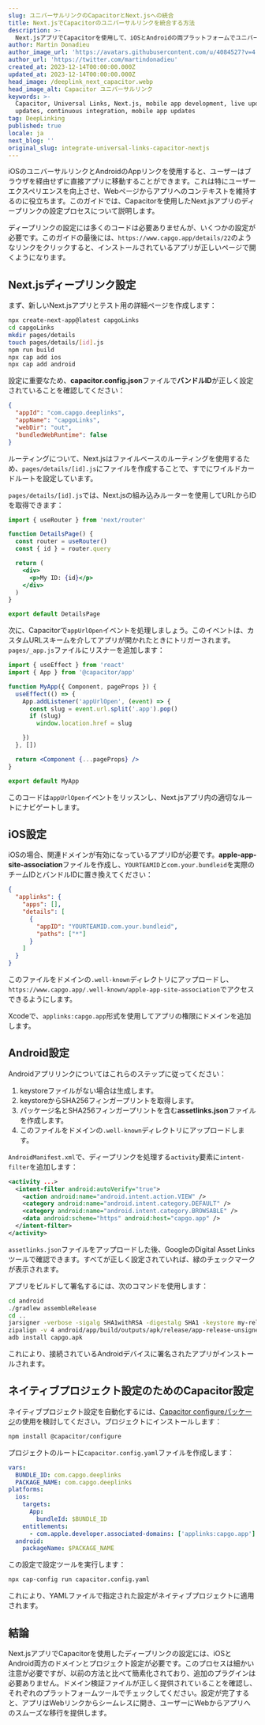 ```yaml
---
slug: ユニバーサルリンクのCapacitorとNext.jsへの統合
title: Next.jsでCapacitorのユニバーサルリンクを統合する方法
description: >-
  Next.jsアプリでCapacitorを使用して、iOSとAndroidの両プラットフォームでユニバーサルリンクを設定する方法をステップバイステップで学びましょう。
author: Martin Donadieu
author_image_url: 'https://avatars.githubusercontent.com/u/4084527?v=4'
author_url: 'https://twitter.com/martindonadieu'
created_at: 2023-12-14T00:00:00.000Z
updated_at: 2023-12-14T00:00:00.000Z
head_image: /deeplink_next_capacitor.webp
head_image_alt: Capacitor ユニバーサルリンク
keywords: >-
  Capacitor, Universal Links, Next.js, mobile app development, live updates, OTA
  updates, continuous integration, mobile app updates
tag: DeepLinking
published: true
locale: ja
next_blog: ''
original_slug: integrate-universal-links-capacitor-nextjs
---
```

iOSのユニバーサルリンクとAndroidのAppリンクを使用すると、ユーザーはブラウザを経由せずに直接アプリに移動することができます。これは特にユーザーエクスペリエンスを向上させ、Webページからアプリへのコンテキストを維持するのに役立ちます。このガイドでは、Capacitorを使用したNext.jsアプリのディープリンクの設定プロセスについて説明します。

ディープリンクの設定には多くのコードは必要ありませんが、いくつかの設定が必要です。このガイドの最後には、`https://www.capgo.app/details/22`のようなリンクをクリックすると、インストールされているアプリが正しいページで開くようになります。

## Next.jsディープリンク設定

まず、新しいNext.jsアプリとテスト用の詳細ページを作成します：

```sh
npx create-next-app@latest capgoLinks
cd capgoLinks
mkdir pages/details
touch pages/details/[id].js
npm run build
npx cap add ios
npx cap add android
```

設定に重要なため、**capacitor.config.json**ファイルで**バンドルID**が正しく設定されていることを確認してください：

```json
{
  "appId": "com.capgo.deeplinks",
  "appName": "capgoLinks",
  "webDir": "out",
  "bundledWebRuntime": false
}
```

ルーティングについて、Next.jsはファイルベースのルーティングを使用するため、`pages/details/[id].js`にファイルを作成することで、すでにワイルドカードルートを設定しています。

`pages/details/[id].js`では、Next.jsの組み込みルーターを使用してURLからIDを取得できます：

```jsx
import { useRouter } from 'next/router'

function DetailsPage() {
  const router = useRouter()
  const { id } = router.query

  return (
    <div>
      <p>My ID: {id}</p>
    </div>
  )
}

export default DetailsPage
```

次に、Capacitorで`appUrlOpen`イベントを処理しましょう。このイベントは、カスタムURLスキームを介してアプリが開かれたときにトリガーされます。`pages/_app.js`ファイルにリスナーを追加します：

```jsx
import { useEffect } from 'react'
import { App } from '@capacitor/app'

function MyApp({ Component, pageProps }) {
  useEffect(() => {
    App.addListener('appUrlOpen', (event) => {
      const slug = event.url.split('.app').pop()
      if (slug)
        window.location.href = slug

    })
  }, [])

  return <Component {...pageProps} />
}

export default MyApp
```

このコードは`appUrlOpen`イベントをリッスンし、Next.jsアプリ内の適切なルートにナビゲートします。

## iOS設定

iOSの場合、関連ドメインが有効になっているアプリIDが必要です。**apple-app-site-association**ファイルを作成し、`YOURTEAMID`と`com.your.bundleid`を実際のチームIDとバンドルIDに置き換えてください：

```json
{
  "applinks": {
    "apps": [],
    "details": [
      {
        "appID": "YOURTEAMID.com.your.bundleid",
        "paths": ["*"]
      }
    ]
  }
}
```

このファイルをドメインの`.well-known`ディレクトリにアップロードし、`https://www.capgo.app/.well-known/apple-app-site-association`でアクセスできるようにします。

Xcodeで、`applinks:capgo.app`形式を使用してアプリの権限にドメインを追加します。

## Android設定

Androidアプリリンクについてはこれらのステップに従ってください：

1. keystoreファイルがない場合は生成します。
2. keystoreからSHA256フィンガープリントを取得します。
3. パッケージ名とSHA256フィンガープリントを含む**assetlinks.json**ファイルを作成します。
4. このファイルをドメインの`.well-known`ディレクトリにアップロードします。

`AndroidManifest.xml`で、ディープリンクを処理する`activity`要素に`intent-filter`を追加します：

```xml
<activity ...>
  <intent-filter android:autoVerify="true">
    <action android:name="android.intent.action.VIEW" />
    <category android:name="android.intent.category.DEFAULT" />
    <category android:name="android.intent.category.BROWSABLE" />
    <data android:scheme="https" android:host="capgo.app" />
  </intent-filter>
</activity>
```

`assetlinks.json`ファイルをアップロードした後、GoogleのDigital Asset Linksツールで確認できます。すべてが正しく設定されていれば、緑のチェックマークが表示されます。

アプリをビルドして署名するには、次のコマンドを使用します：

```sh
cd android
./gradlew assembleRelease
cd ..
jarsigner -verbose -sigalg SHA1withRSA -digestalg SHA1 -keystore my-release-key.keystore android/app/build/outputs/apk/release/app-release-unsigned.apk alias_name
zipalign -v 4 android/app/build/outputs/apk/release/app-release-unsigned.apk capgo.apk
adb install capgo.apk
```

これにより、接続されているAndroidデバイスに署名されたアプリがインストールされます。

## ネイティブプロジェクト設定のためのCapacitor設定

ネイティブプロジェクト設定を自動化するには、[Capacitor configureパッケージ](https://github.com/ionic-team/capacitor-configure/)の使用を検討してください。プロジェクトにインストールします：

```sh
npm install @capacitor/configure
```

プロジェクトのルートに`capacitor.config.yaml`ファイルを作成します：

```yaml
vars:
  BUNDLE_ID: com.capgo.deeplinks
  PACKAGE_NAME: com.capgo.deeplinks
platforms:
  ios:
    targets:
      App:
        bundleId: $BUNDLE_ID
    entitlements:
      - com.apple.developer.associated-domains: ['applinks:capgo.app']
  android:
    packageName: $PACKAGE_NAME
```

この設定で設定ツールを実行します：

```sh
npx cap-config run capacitor.config.yaml
```

これにより、YAMLファイルで指定された設定がネイティブプロジェクトに適用されます。

## 結論

Next.jsアプリでCapacitorを使用したディープリンクの設定には、iOSとAndroid両方のドメインとプロジェクト設定が必要です。このプロセスは細かい注意が必要ですが、以前の方法と比べて簡素化されており、追加のプラグインは必要ありません。ドメイン検証ファイルが正しく提供されていることを確認し、それぞれのプラットフォームツールでチェックしてください。設定が完了すると、アプリはWebリンクからシームレスに開き、ユーザーにWebからアプリへのスムーズな移行を提供します。
